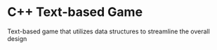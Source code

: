 # C++ Text-based Game
 Text-based game that utilizes data structures to streamline the overall design
